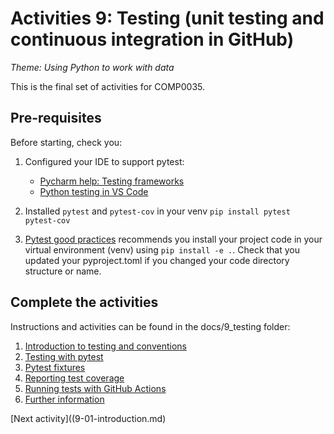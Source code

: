 # Activities 9: Testing (unit testing and continuous integration in GitHub)

_*Theme: Using Python to work with data*_

This is the final set of activities for COMP0035.

## Pre-requisites

Before starting, check you:

1. Configured your IDE to support pytest:

    - [Pycharm help: Testing frameworks](https://www.jetbrains.com/help/pycharm/testing-frameworks.html)
    - [Python testing in VS Code](https://code.visualstudio.com/docs/python/testing)
2. Installed `pytest` and `pytest-cov` in your venv `pip install pytest pytest-cov`
3. [Pytest good practices](https://docs.pytest.org/en/stable/explanation/goodpractices.html) recommends you install your
   project code in your virtual environment (venv) using `pip install -e .`. Check that you updated your
   pyproject.toml if you changed your code directory structure or name.

## Complete the activities

Instructions and activities can be found in the docs/9_testing folder:

1. [Introduction to testing and conventions](9-01-introduction.md)
2. [Testing with pytest](9-02-pytest-tests.md)
3. [Pytest fixtures](9-03-fixtures.md)
4. [Reporting test coverage](9-04-coverage.md)
5. [Running tests with GitHub Actions](9-05-ci-github.md)
6. [Further information](9-06-further.md)

[Next activity]((9-01-introduction.md)